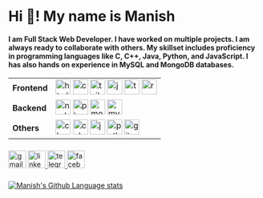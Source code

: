 <h1 align="left">Hi 👋! My name is Manish <br></h1>
  <h4>I am Full Stack Web Developer.  I have worked on multiple projects. I am always ready to collaborate with others. My skillset includes proficiency in programming languages like C, C++, Java, Python, and JavaScript. I has also hands on experience in MySQL and MongoDB databases.
</h4>





<div align="left">
 <table>
    <tr>
        <td><b>Frontend</b></td>
        <td>
            <img src="https://cdn.jsdelivr.net/gh/devicons/devicon/icons/html5/html5-original.svg" height="30" alt="html5 logo" />
            <img src="https://cdn.jsdelivr.net/gh/devicons/devicon/icons/css3/css3-original.svg" height="30" alt="css3 logo" />
            <img src="https://cdn.jsdelivr.net/gh/devicons/devicon/icons/tailwindcss/tailwindcss-original.svg" height="30" alt="tailwind logo" />
            <img src="https://cdn.jsdelivr.net/gh/devicons/devicon/icons/javascript/javascript-original.svg" height="30" alt="javascript logo" />
            <img src="https://cdn.jsdelivr.net/gh/devicons/devicon/icons/typescript/typescript-original.svg" height="30" alt="typescript logo" />
            <img src="https://cdn.jsdelivr.net/gh/devicons/devicon/icons/react/react-original.svg" height="30" alt="react logo" />
        </td>
    </tr>
    <tr>
        <td><b>Backend</b></td>
        <td>
            <img src="https://cdn.jsdelivr.net/gh/devicons/devicon/icons/nodejs/nodejs-original.svg" height="30" alt="nodejs logo" />
            <img src="https://cdn.jsdelivr.net/gh/devicons/devicon/icons/php/php-original.svg" height="30" alt="php logo" />
            <img src="https://cdn.jsdelivr.net/gh/devicons/devicon/icons/mongodb/mongodb-original.svg" height="30" alt="mongodb logo" />
            <img src="https://cdn.jsdelivr.net/gh/devicons/devicon/icons/mysql/mysql-original.svg" height="30" alt="mysql logo" />
        </td>
    </tr>
    <tr>
        <td><b>Others</b></td>
        <td>
            <img src="https://cdn.jsdelivr.net/gh/devicons/devicon/icons/c/c-original.svg" height="30" alt="c logo" />
            <img src="https://cdn.jsdelivr.net/gh/devicons/devicon/icons/cplusplus/cplusplus-original.svg" height="30" alt="cplusplus logo" />
            <img src="https://cdn.jsdelivr.net/gh/devicons/devicon/icons/java/java-original.svg" height="30" alt="java logo" />
            <img src="https://cdn.jsdelivr.net/gh/devicons/devicon/icons/python/python-original.svg" height="30" alt="python logo" />
            <img src="https://cdn.jsdelivr.net/gh/devicons/devicon/icons/git/git-original.svg" height="30" alt="git logo" />
        </td>
    </tr>
</table>
</div>

###

<div align="left">
 
  <img src="https://img.shields.io/static/v1?message=Gmail&logo=gmail&label=&color=D14836&logoColor=white&labelColor=&style=for-the-badge" height="35" alt="gmail logo"  />
 <a href="https://www.linkedin.com/in/manishpatidar1180" target="blank">  <img src="https://img.shields.io/static/v1?message=LinkedIn&logo=linkedin&label=&color=0077B5&logoColor=white&labelColor=&style=for-the-badge" height="35" alt="linkedin logo"  />
  <img src="https://img.shields.io/static/v1?message=Telegram&logo=telegram&label=&color=2CA5E0&logoColor=white&labelColor=&style=for-the-badge" height="35" alt="telegram logo"  />
  <img src="https://img.shields.io/static/v1?message=Facebook&logo=facebook&label=&color=1877F2&logoColor=white&labelColor=&style=for-the-badge" height="35" alt="facebook logo"  />
</div>

###
![Manish's Github Language stats](https://github-readme-stats.vercel.app/api/top-langs?username=ManishPatidar806&show_icons=true&layout=compact&theme=transparent)



